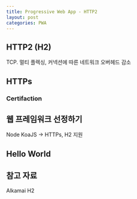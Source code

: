 ```yaml
---
title: Progressive Web App - HTTP2
layout: post
categories: PWA
---
```

## HTTP2 (H2)
TCP. 멀티 플렉싱, 커넥션에 따른 네트워크 오버헤드 감소

## HTTPs
### Certifaction

## 웹 프레임워크 선정하기
Node KoaJS -> HTTPs, H2 지원

## Hello World

## 참고 자료
Alkamai H2
